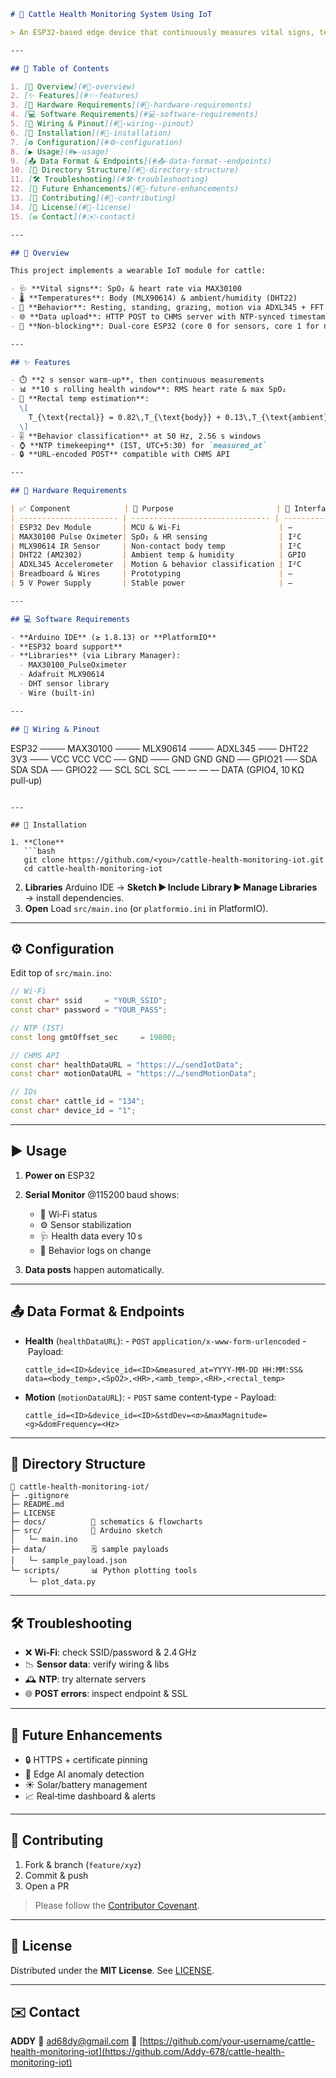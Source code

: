 ```markdown
# 🐄 Cattle Health Monitoring System Using IoT

> An ESP32‑based edge device that continuously measures vital signs, temperatures, and behavior of cattle—and uploads data for real‑time monitoring.

---

## 📑 Table of Contents

1. [🔎 Overview](#🔎-overview)  
2. [✨ Features](#✨-features)  
3. [🧰 Hardware Requirements](#🧰-hardware-requirements)  
4. [💻 Software Requirements](#💻-software-requirements)  
5. [🔌 Wiring & Pinout](#🔌-wiring--pinout)  
6. [🚀 Installation](#🚀-installation)  
7. [⚙️ Configuration](#⚙️-configuration)  
8. [▶️ Usage](#▶️-usage)  
9. [📤 Data Format & Endpoints](#📤-data-format--endpoints)  
10. [📂 Directory Structure](#📂-directory-structure)  
11. [🛠 Troubleshooting](#🛠-troubleshooting)  
12. [🔮 Future Enhancements](#🔮-future-enhancements)  
13. [🤝 Contributing](#🤝-contributing)  
14. [📄 License](#📄-license)  
15. [✉️ Contact](#✉️-contact)  

---

## 🔎 Overview

This project implements a wearable IoT module for cattle:

- 🩺 **Vital signs**: SpO₂ & heart rate via MAX30100  
- 🌡️ **Temperatures**: Body (MLX90614) & ambient/humidity (DHT22)  
- 🕺 **Behavior**: Resting, standing, grazing, motion via ADXL345 + FFT  
- 🌐 **Data upload**: HTTP POST to CHMS server with NTP‑synced timestamps  
- 🧩 **Non‑blocking**: Dual‑core ESP32 (core 0 for sensors, core 1 for network)

---

## ✨ Features

- ⏱️ **2 s sensor warm‑up**, then continuous measurements  
- 📊 **10 s rolling health window**: RMS heart rate & max SpO₂  
- 🔄 **Rectal temp estimation**:  
  \[
    T_{\text{rectal}} = 0.82\,T_{\text{body}} + 0.13\,T_{\text{ambient}} + 0.03\,\%RH + 2.1
  \]
- 🎚️ **Behavior classification** at 50 Hz, 2.56 s windows  
- ⌚ **NTP timekeeping** (IST, UTC+5:30) for `measured_at`  
- 🔒 **URL‑encoded POST** compatible with CHMS API  

---

## 🧰 Hardware Requirements

| ✅ Component            | 🔧 Purpose                       | 🔌 Interface  |
| ---------------------- | ------------------------------- | ------------- |
| ESP32 Dev Module       | MCU & Wi‑Fi                      | —             |
| MAX30100 Pulse Oximeter| SpO₂ & HR sensing                | I²C           |
| MLX90614 IR Sensor     | Non‑contact body temp            | I²C           |
| DHT22 (AM2302)         | Ambient temp & humidity          | GPIO          |
| ADXL345 Accelerometer  | Motion & behavior classification | I²C           |
| Breadboard & Wires     | Prototyping                      | —             |
| 5 V Power Supply       | Stable power                     | —             |

---

## 💻 Software Requirements

- **Arduino IDE** (≥ 1.8.13) or **PlatformIO**  
- **ESP32 board support**  
- **Libraries** (via Library Manager):  
  - MAX30100_PulseOximeter  
  - Adafruit MLX90614  
  - DHT sensor library  
  - Wire (built‑in)

---

## 🔌 Wiring & Pinout

```

ESP32      ──── MAX30100 ──── MLX90614 ──── ADXL345 ─── DHT22
3V3   ─── VCC       VCC            VCC           ──
GND   ─── GND       GND            GND           ──
GPIO21 ── SDA       SDA            SDA           ──
GPIO22 ── SCL       SCL            SCL           ──
—         —              —          DATA (GPIO4, 10 KΩ pull‑up)

````

---

## 🚀 Installation

1. **Clone**  
   ```bash
   git clone https://github.com/<you>/cattle-health-monitoring-iot.git
   cd cattle-health-monitoring-iot
````

2. **Libraries**
   Arduino IDE → **Sketch ▶️ Include Library ▶️ Manage Libraries** → install dependencies.
3. **Open**
   Load `src/main.ino` (or `platformio.ini` in PlatformIO).

---

## ⚙️ Configuration

Edit top of `src/main.ino`:

```cpp
// Wi‑Fi
const char* ssid     = "YOUR_SSID";
const char* password = "YOUR_PASS";

// NTP (IST)
const long gmtOffset_sec     = 19800;

// CHMS API
const char* healthDataURL = "https://…/sendIotData";
const char* motionDataURL = "https://…/sendMotionData";

// IDs
const char* cattle_id = "134";
const char* device_id = "1";
```

---

## ▶️ Usage

1. **Power on** ESP32
2. **Serial Monitor** @115200 baud shows:

   * 🔗 Wi‑Fi status
   * ⚙️ Sensor stabilization
   * 🩺 Health data every 10 s
   * 🐾 Behavior logs on change
3. **Data posts** happen automatically.

---

## 📤 Data Format & Endpoints

* **Health** (`healthDataURL`):
  - `POST` `application/x-www-form-urlencoded`
  - Payload:

  ```
  cattle_id=<ID>&device_id=<ID>&measured_at=YYYY-MM-DD HH:MM:SS&
  data=<body_temp>,<SpO2>,<HR>,<amb_temp>,<RH>,<rectal_temp>
  ```
* **Motion** (`motionDataURL`):
  - `POST` same content‐type
  - Payload:

  ```
  cattle_id=<ID>&device_id=<ID>&stdDev=<σ>&maxMagnitude=<g>&domFrequency=<Hz>
  ```

---

## 📂 Directory Structure

```
📁 cattle-health-monitoring-iot/
├─ .gitignore
├─ README.md
├─ LICENSE
├─ docs/          📐 schematics & flowcharts
├─ src/           💾 Arduino sketch
│   └─ main.ino
├─ data/          🗒 sample payloads
│   └─ sample_payload.json
└─ scripts/       📊 Python plotting tools
    └─ plot_data.py
```

---

## 🛠 Troubleshooting

* ❌ **Wi‑Fi**: check SSID/password & 2.4 GHz
* 📉 **Sensor data**: verify wiring & libs
* 🕰️ **NTP**: try alternate servers
* 🌐 **POST errors**: inspect endpoint & SSL

---

## 🔮 Future Enhancements

* 🔒 HTTPS + certificate pinning
* 🤖 Edge AI anomaly detection
* ☀️ Solar/battery management
* 📈 Real‑time dashboard & alerts

---

## 🤝 Contributing

1. Fork & branch (`feature/xyz`)
2. Commit & push
3. Open a PR

> Please follow the [Contributor Covenant](https://www.contributor-covenant.org/).

---

## 📄 License

Distributed under the **MIT License**. See [LICENSE](LICENSE).

---

## ✉️ Contact

**ADDY**
📧 [ad68dy@gmail.com](mailto:ad68dy@gmail.com)
🔗 [https://github.com/your‑username/cattle-health-monitoring-iot](https://github.com/Addy-678/cattle-health-monitoring-iot)

```
```
